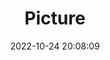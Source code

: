 ---
weight: 1
images:
- /images/edited/144.jpeg
title: Picture
date: 2022-10-24 20:08:09
tags: [luminarneo,work,ILCE7M3,59.0,person]
---